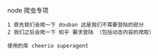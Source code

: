 node 爬虫专项
    
    1 首先我们会爬一下 douban 这是我们不需要登陆的部分
    2 我们之后会爬一下 知乎 要求登陆 （包括动态内容的爬取）
    
    使用的库 cheerio superagent
    